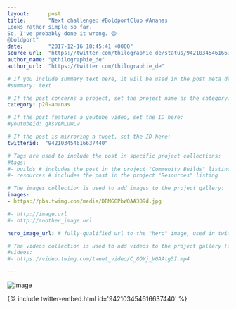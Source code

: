 ```yaml
---
layout:      post
title:       "Next challenge: #BoldportClub #Ananas
Looks rather simple so far.
So, I've probably done it wrong. 😄
@boldport"
date:        "2017-12-16 18:45:41 +0000"
source_url:  "https://twitter.com/thilographie_de/status/942103454616637440"
author_name: "@thilographie_de"
author_url:  "https://twitter.com/thilographie_de"

# If you include summary text here, it will be used in the post meta description instead of an excerpt from the post body
#summary: text

# If the post concerns a project, set the project name as the category:
category: p20-ananas

# If the post features a youtube video, set the ID here:
#youtubeid: gXsVeNLuWLw

# If the post is mirroring a tweet, set the ID here:
twitterid:  "942103454616637440"

# Tags are used to include the post in specific project collections:
#tags:
#- builds # includes the post in the project "Community Builds" listing
#- resources # includes the post in the project "Resources" listing

# The images collection is used to add images to the project gallery:
images:
- https://pbs.twimg.com/media/DRMGGPbW0AA309d.jpg

#- http://image.url
#- http://another_image.url

hero_image_url: # fully-qualified url to the "hero" image, used in twitter cards for example

# The videos collection is used to add videos to the project gallery (currently only mp4):
#videos:
#- https://video.twimg.com/tweet_video/C_8OYj_V0AAtg5I.mp4

---
```


![image](https://pbs.twimg.com/media/DRMGGPbW0AA309d.jpg)

{% include twitter-embed.html id='942103454616637440' %}


